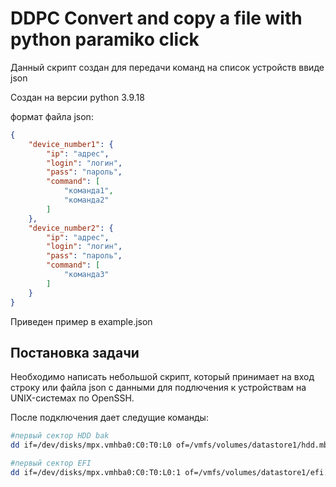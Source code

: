 # DDPC  Convert and copy a file with python paramiko click

Данный скрипт создан для передачи команд на список устройств ввиде json

Создан на версии python 3.9.18

формат файла json:

```json
{
    "device_number1": {
        "ip": "адрес",
        "login": "логин",
        "pass": "пароль",
        "command": [
            "команда1",
            "команда2"
        ]
    },
    "device_number2": {
        "ip": "адрес",
        "login": "логин",
        "pass": "пароль",
        "command": [
            "команда3"
        ]
    }
}
```

Приведен пример в example.json

## Постановка задачи

Необходимо написать небольшой скрипт, который принимает на вход строку или файла json с данными для подлючения к устройствам на UNIX-системах по OpenSSH.

После подключения дает следущие команды:

```bash
#первый сектор HDD bak
dd if=/dev/disks/mpx.vmhba0:C0:T0:L0 of=/vmfs/volumes/datastore1/hdd.mbr count=1 bs=512
```

```bash
#первый сектор EFI
dd if=/dev/disks/mpx.vmhba0:C0:T0:L0:1 of=/vmfs/volumes/datastore1/efi.boot count=1 bs=512
```
